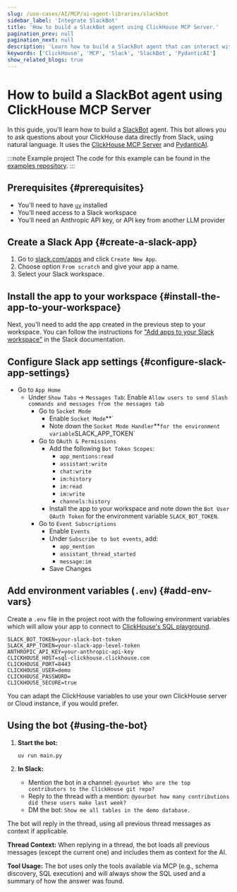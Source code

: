 ```yaml
---
slug: /use-cases/AI/MCP/ai-agent-libraries/slackbot
sidebar_label: 'Integrate SlackBot'
title: 'How to build a SlackBot agent using ClickHouse MCP Server.'
pagination_prev: null
pagination_next: null
description: 'Learn how to build a SlackBot agent that can interact with ClickHouse MCP Server.'
keywords: ['ClickHouse', 'MCP', 'Slack', 'SlackBot', 'PydanticAI']
show_related_blogs: true
---
```


# How to build a SlackBot agent using ClickHouse MCP Server

In this guide, you'll learn how to build a [SlackBot](https://slack.com/intl/en-gb/help/articles/202026038-An-introduction-to-Slackbot) agent.
This bot allows you to ask questions about your ClickHouse data directly from Slack, using natural language. It uses the
[ClickHouse MCP Server](https://github.com/ClickHouse/mcp-clickhouse) and [PydanticAI](https://ai.pydantic.dev/mcp/client/#__tabbed_1_1).

:::note Example project
The code for this example can be found in the [examples repository](https://github.com/ClickHouse/examples/blob/main/ai/mcp/slackbot/README.md).
:::

## Prerequisites {#prerequisites}
- You'll need to have [`uv`](https://docs.astral.sh/uv/getting-started/installation/) installed
- You'll need access to a Slack workspace
- You'll need an Anthropic API key, or API key from another LLM provider

<VerticalStepper headerLevel="h2">

## Create a Slack App {#create-a-slack-app}

1. Go to [slack.com/apps](https://slack.com/apps) and click `Create New App`.
2. Choose option `From scratch` and give your app a name.
3. Select your Slack workspace.

## Install the app to your workspace {#install-the-app-to-your-workspace}

Next, you'll need to add the app created in the previous step to your workspace.
You can follow the instructions for ["Add apps to your Slack workspace"](https://slack.com/intl/en-gb/help/articles/202035138-Add-apps-to-your-Slack-workspace)
in the Slack documentation.

## Configure Slack app settings {#configure-slack-app-settings}

- Go to `App Home`
  - Under `Show Tabs` → `Messages Tab`: Enable `Allow users to send Slash commands and messages from the messages tab`
    - Go to `Socket Mode`
        - Enable `Socket Mode`**`
        - Note down the `Socket Mode Handler`**` for the environment variable `SLACK_APP_TOKEN`
    - Go to `OAuth & Permissions`
        - Add the following `Bot Token Scopes`:
            - `app_mentions:read`
            - `assistant:write`
            - `chat:write`
            - `im:history`
            - `im:read`
            - `im:write`
            - `channels:history`
        - Install the app to your workspace and note down the `Bot User OAuth Token` for the environment variable `SLACK_BOT_TOKEN`.
    - Go to `Event Subscriptions`
        - Enable `Events`
        - Under `Subscribe to bot events`, add:
            - `app_mention`
            - `assistant_thread_started`
            - `message:im`
        - Save Changes

## Add environment variables (`.env`) {#add-env-vars}

Create a `.env` file in the project root with the following environment variables
which will allow your app to connect to [ClickHouse's SQL playground](https://sql.clickhouse.com/).

```env
SLACK_BOT_TOKEN=your-slack-bot-token
SLACK_APP_TOKEN=your-slack-app-level-token
ANTHROPIC_API_KEY=your-anthropic-api-key
CLICKHOUSE_HOST=sql-clickhouse.clickhouse.com
CLICKHOUSE_PORT=8443
CLICKHOUSE_USER=demo
CLICKHOUSE_PASSWORD=
CLICKHOUSE_SECURE=true
```

You can adapt the ClickHouse variables to use your own ClickHouse server
or Cloud instance, if you would prefer.

## Using the bot {#using-the-bot}

1. **Start the bot:**

   ```sh
   uv run main.py
   ```
2. **In Slack:**
    - Mention the bot in a channel: `@yourbot Who are the top contributors to the ClickHouse git repo?`
    - Reply to the thread with a mention: `@yourbot how many contributions did these users make last week?`
    - DM the bot: `Show me all tables in the demo database.`

The bot will reply in the thread, using all previous thread messages as context 
if applicable.

**Thread Context:**
When replying in a thread, the bot loads all previous messages (except the current one) and includes them as context for the AI.

**Tool Usage:**
The bot uses only the tools available via MCP (e.g., schema discovery, SQL execution) and will always show the SQL used and a summary of how the answer was found.

</VerticalStepper>
